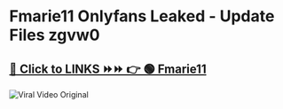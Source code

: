 
 # Fmarie11 Onlyfans Leaked - Update Files zgvw0

## <h2><a href="https://clipsfans.com/Fmarie11&ref=git">🔗 Click to LINKS ⏩⏩ 👉 🟢 Fmarie11 </a></h2>

<a href="https://clipsfans.com/Fmarie11&ref=git" rel="nofollow" data-target="animated-image.originalLink"><img src="https://i.ibb.co.com/xMMVF88/686577567.gif" alt="Viral Video Original" style="max-width: 100%; display: inline-block;" data-target="animated-image.originalImage"></a>

